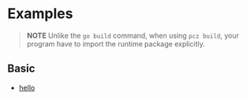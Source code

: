 # Examples

> **NOTE**
> Unlike the `go build` command, when using `pcz build`, your program have to import the runtime package explicitly.

## Basic

- [hello](./00-hello/)
